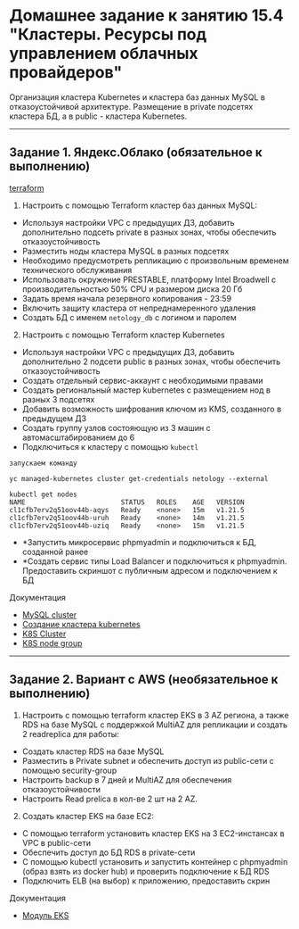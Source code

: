 # Домашнее задание к занятию 15.4 "Кластеры. Ресурсы под управлением облачных провайдеров"

Организация кластера Kubernetes и кластера баз данных MySQL в отказоустойчивой архитектуре.
Размещение в private подсетях кластера БД, а в public - кластера Kubernetes.

---
## Задание 1. Яндекс.Облако (обязательное к выполнению)
[terraform](../yandex/15.4)

1. Настроить с помощью Terraform кластер баз данных MySQL:
- Используя настройки VPC с предыдущих ДЗ, добавить дополнительно подсеть private в разных зонах, чтобы обеспечить отказоустойчивость 
- Разместить ноды кластера MySQL в разных подсетях
- Необходимо предусмотреть репликацию с произвольным временем технического обслуживания
- Использовать окружение PRESTABLE, платформу Intel Broadwell с производительностью 50% CPU и размером диска 20 Гб
- Задать время начала резервного копирования - 23:59
- Включить защиту кластера от непреднамеренного удаления
- Создать БД с именем `netology_db` c логином и паролем

2. Настроить с помощью Terraform кластер Kubernetes
- Используя настройки VPC с предыдущих ДЗ, добавить дополнительно 2 подсети public в разных зонах, чтобы обеспечить отказоустойчивость
- Создать отдельный сервис-аккаунт с необходимыми правами 
- Создать региональный мастер kubernetes с размещением нод в разных 3 подсетях
- Добавить возможность шифрования ключом из KMS, созданного в предыдущем ДЗ
- Создать группу узлов состояющую из 3 машин с автомасштабированием до 6
- Подключиться к кластеру с помощью `kubectl`

```
запускаем команду

yc managed-kubernetes cluster get-credentials netology --external

kubectl get nodes
NAME                        STATUS   ROLES    AGE   VERSION
cl1cfb7erv2q51oov44b-aqys   Ready    <none>   15m   v1.21.5
cl1cfb7erv2q51oov44b-uruh   Ready    <none>   14m   v1.21.5
cl1cfb7erv2q51oov44b-uziq   Ready    <none>   15m   v1.21.5
```

- *Запустить микросервис phpmyadmin и подключиться к БД, созданной ранее
- *Создать сервис типы Load Balancer и подключиться к phpmyadmin. Предоставить скриншот с публичным адресом и подключением к БД

Документация
- [MySQL cluster](https://registry.terraform.io/providers/yandex-cloud/yandex/latest/docs/resources/mdb_mysql_cluster)
- [Создание кластера kubernetes](https://cloud.yandex.ru/docs/managed-kubernetes/operations/kubernetes-cluster/kubernetes-cluster-create)
- [K8S Cluster](https://registry.terraform.io/providers/yandex-cloud/yandex/latest/docs/resources/kubernetes_cluster)
- [K8S node group](https://registry.terraform.io/providers/yandex-cloud/yandex/latest/docs/resources/kubernetes_node_group)
--- 
## Задание 2. Вариант с AWS (необязательное к выполнению)

1. Настроить с помощью terraform кластер EKS в 3 AZ региона, а также RDS на базе MySQL с поддержкой MultiAZ для репликации и создать 2 readreplica для работы:
- Создать кластер RDS на базе MySQL
- Разместить в Private subnet и обеспечить доступ из public-сети c помощью security-group
- Настроить backup в 7 дней и MultiAZ для обеспечения отказоустойчивости
- Настроить Read prelica в кол-ве 2 шт на 2 AZ.

2. Создать кластер EKS на базе EC2:
- С помощью terraform установить кластер EKS на 3 EC2-инстансах в VPC в public-сети
- Обеспечить доступ до БД RDS в private-сети
- С помощью kubectl установить и запустить контейнер с phpmyadmin (образ взять из docker hub) и проверить подключение к БД RDS
- Подключить ELB (на выбор) к приложению, предоставить скрин

Документация
- [Модуль EKS](https://learn.hashicorp.com/tutorials/terraform/eks)